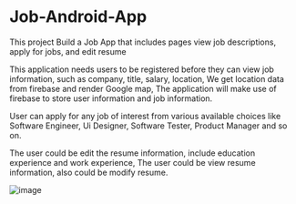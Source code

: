# Job-Android-App
This project Build a Job App that includes pages view job descriptions, apply for jobs, and edit resume

This application needs users to be registered before they can view job information, such as company, title, salary, location, We get location data from firebase and render Google map, The application will make use of firebase to store user information and job information.

User can apply for any job of interest from various available choices like Software Engineer, Ui Designer, Software Tester, Product Manager and so on. 

The user could be edit the resume information, include education experience and work experience, The user could be view resume information, also could be modify resume.

![image](https://user-images.githubusercontent.com/78081346/144757303-108164e0-1e90-4116-bb4c-8d8e8cbe71af.png)


